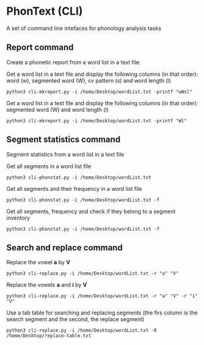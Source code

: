 # PhonText (CLI)
A set of command line intefaces for phonology analysis tasks

## Report command
Create a phonetic report from a word list in a text file.

Get a word list in a text file and display the following columns (in that order): word (w), segmented word (W), cv pattern (s) and word length (l)

```python3 cli-mkreport.py -i /home/Desktop/wordList.txt -printf "wWsl"```

Get a word list in a text file and display the following columns (in that order): segmented word (W) and word length (l)

```python3 cli-mkreport.py -i /home/Desktop/wordList.txt -printf "Wl"```

## Segment statistics command

Segment statistics from a word list in a text file

Get all segments in a word list file

```python3 cli-phonstat.py -i /home/Desktop/wordList.txt```

Get all segments and their frequency in a word list file

```python3 cli-phonstat.py -i /home/Desktop/wordList.txt -f```

Get all segments, frequency and check if they belong to a segment inventory

```python3 cli-phonstat.py -i /home/Desktop/wordList.txt -f```

## Search and replace command

Replace the vowel **a** by **V**

```python3 cli-replace.py -i /home/Desktop/wordList.txt -r "a" "V"```

Replace the vowels **a** and **i** by **V**

```python3 cli-replace.py -i /home/Desktop/wordList.txt -r "a" "V" -r "i" "V"```

Use a tab table for searching and replacing segments (the firs column is the search segment and the second, the replace segment)

```python3 cli-replace.py -i /home/Desktop/wordList.txt -R /home/Desktop/replace-table.txt```


